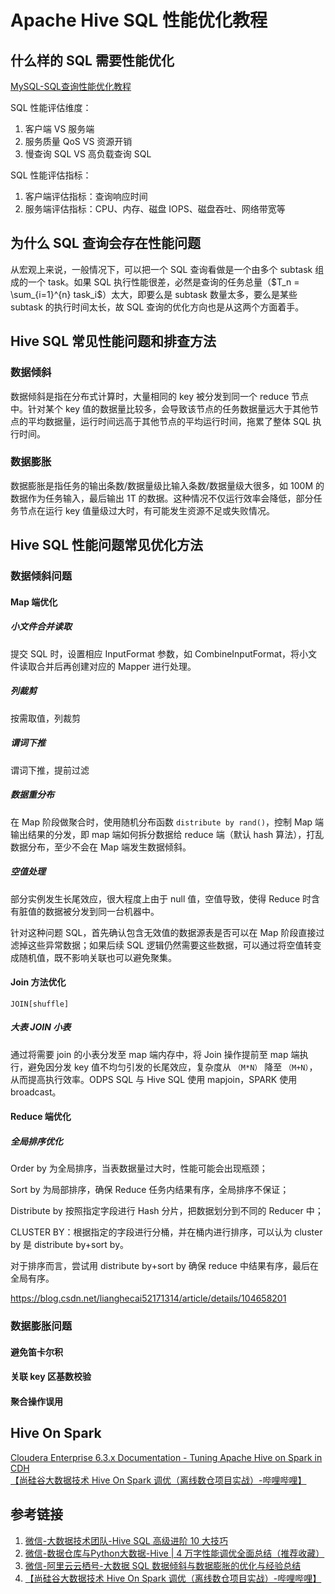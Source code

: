 # Apache Hive SQL 性能优化教程


## 什么样的 SQL 需要性能优化

[MySQL-SQL查询性能优化教程](work/component/Back-End/MySQL/solution/MySQL-SQL查询性能优化教程.md)


SQL 性能评估维度：
1. 客户端 VS 服务端
2. 服务质量 QoS VS 资源开销
3. 慢查询 SQL VS 高负载查询 SQL 


SQL 性能评估指标： 
1. 客户端评估指标：查询响应时间
2. 服务端评估指标：CPU、内存、磁盘 IOPS、磁盘吞吐、网络带宽等


## 为什么 SQL 查询会存在性能问题


从宏观上来说，一般情况下，可以把一个 SQL 查询看做是一个由多个 subtask 组成的一个 task。如果 SQL 执行性能很差，必然是查询的任务总量（$T_n = \sum_{i=1}^{n} task_i$）太大，即要么是 subtask 数量太多，要么是某些 subtask 的执行时间太长，故 SQL 查询的优化方向也是从这两个方面着手。


## Hive SQL 常见性能问题和排查方法


### 数据倾斜

数据倾斜是指在分布式计算时，大量相同的 key 被分发到同一个 reduce 节点中。针对某个 key 值的数据量比较多，会导致该节点的任务数据量远大于其他节点的平均数据量，运行时间远高于其他节点的平均运行时间，拖累了整体 SQL 执行时间。

### 数据膨胀

数据膨胀是指任务的输出条数/数据量级比输入条数/数据量级大很多，如 100M 的数据作为任务输入，最后输出 1T 的数据。这种情况不仅运行效率会降低，部分任务节点在运行 key 值量级过大时，有可能发生资源不足或失败情况。

## Hive SQL 性能问题常见优化方法

### 数据倾斜问题
#### Map 端优化

##### 小文件合并读取

提交 SQL 时，设置相应 InputFormat 参数，如 CombineInputFormat，将小文件读取合并后再创建对应的 Mapper 进行处理。

##### 列裁剪

按需取值，列裁剪

##### 谓词下推

谓词下推，提前过滤

##### 数据重分布

在 Map 阶段做聚合时，使用随机分布函数 `distribute by rand()`，控制 Map 端输出结果的分发，即 map 端如何拆分数据给 reduce 端（默认 hash 算法），打乱数据分布，至少不会在 Map 端发生数据倾斜。

##### 空值处理

部分实例发生长尾效应，很大程度上由于 null 值，空值导致，使得 Reduce 时含有脏值的数据被分发到同一台机器中。

针对这种问题 SQL，首先确认包含无效值的数据源表是否可以在 Map 阶段直接过滤掉这些异常数据；如果后续 SQL 逻辑仍然需要这些数据，可以通过将空值转变成随机值，既不影响关联也可以避免聚集。

#### Join 方法优化

`JOIN[shuffle]`

##### 大表 JOIN 小表


通过将需要 join 的小表分发至 map 端内存中，将 Join 操作提前至 map 端执行，避免因分发 key 值不均匀引发的长尾效应，复杂度从 `（M*N）` 降至 `（M+N）`，从而提高执行效率。ODPS SQL 与 Hive SQL 使用 mapjoin，SPARK 使用 broadcast。



#### Reduce 端优化

##### 全局排序优化

Order by 为全局排序，当表数据量过大时，性能可能会出现瓶颈；

Sort by 为局部排序，确保 Reduce 任务内结果有序，全局排序不保证；

Distribute by 按照指定字段进行 Hash 分片，把数据划分到不同的 Reducer 中；

CLUSTER BY：根据指定的字段进行分桶，并在桶内进行排序，可以认为 cluster by 是 distribute by+sort by。

对于排序而言，尝试用 distribute by+sort by 确保 reduce 中结果有序，最后在全局有序。

https://blog.csdn.net/lianghecai52171314/article/details/104658201



### 数据膨胀问题


#### 避免笛卡尔积


#### 关联 key 区基数校验


#### 聚合操作误用



## Hive On Spark


[Cloudera Enterprise 6.3.x Documentation - Tuning Apache Hive on Spark in CDH](https://docs.cloudera.com/documentation/enterprise/6/6.3/topics/admin_hos_tuning.html#hos_tuning)
[【尚硅谷大数据技术 Hive On Spark 调优（离线数仓项目实战）-哔哩哔哩】](https://b23.tv/f2mPHla)

## 参考链接
1. [微信-大数据技术团队-Hive SQL 高级进阶 10 大技巧](https://mp.weixin.qq.com/s/AKXXfbGBqndv6Fe1yjHryA)
2. [微信-数据仓库与Python大数据-Hive | 4 万字性能调优全面总结（推荐收藏）](https://mp.weixin.qq.com/s/9BCFrUqtDsrf7w8ipRow0Q)
3. [微信-阿里云云栖号-大数据 SQL 数据倾斜与数据膨胀的优化与经验总结](https://mp.weixin.qq.com/s/0N0ZFFIZtQLp7CBBWuh_pQ)
4. [【尚硅谷大数据技术 Hive On Spark 调优（离线数仓项目实战）-哔哩哔哩】](https://b23.tv/f2mPHla)

